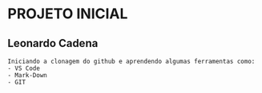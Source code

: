 # PROJETO INICIAL

## Leonardo Cadena

```
Iniciando a clonagem do github e aprendendo algumas ferramentas como:
- VS Code
- Mark-Down
- GIT
```
